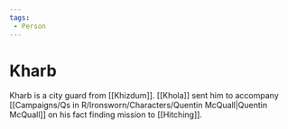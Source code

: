 ```yaml
---
tags:
 - Person
---
```


# Kharb

Kharb is a city guard from [[Khizdum]]. [[Khola]] sent him to accompany [[Campaigns/Qs in R/Ironsworn/Characters/Quentin McQuall|Quentin McQuall]] on his fact finding mission to [[Hitching]].